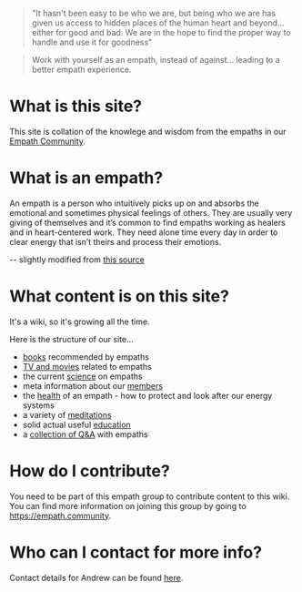 <!-- TITLE: Empath Wiki -->
<!-- SUBTITLE: Resources for empaths all over the world -->
> "It hasn't been easy to be who we are, but being who we are has given us access to hidden places of the human heart and beyond... either for good and bad. We are in the hope to find the proper way to handle and use it for goodness"

> Work with yourself as an empath, instead of against... leading to a better empath experience.

# What is this site?

This site is collation of the knowlege and wisdom from the empaths in our [Empath Community](https://empath.community).

# What is an empath?

An empath is a person who intuitively picks up on and absorbs the emotional and sometimes physical feelings of others. They are usually very giving of themselves and it’s common to find empaths working as healers and in heart-centered work. They need alone time every day in order to clear energy that isn’t theirs and process their emotions.

-- slightly modified from [this source](https://jessicadimas.com/self-care-tips-tools-empaths/)

# What content is on this site?

It's a wiki, so it's growing all the time.

Here is the structure of our site...

- [books](/books) recommended by empaths
- [TV and movies](/tv-and-movies) related to empaths
- the current [science](/science) on empaths
- meta information about our [members](/members)
- the [health](/health) of an empath - how to protect and look after our energy systems
- a variety of [meditations](/meditations)
- solid actual useful [education](/education)
- a [collection of Q&A](https://docs.google.com/spreadsheets/d/e/2PACX-1vQW220o2-HDAPFsDmhfjU0Fhr1_PO90rdjnBQ9ve8g73zL46S4kuPwgv-HVIGVNikl1uqhMgBUR458P/pubhtml?gid=262856724&single=true) with empaths

# How do I contribute?

You need to be part of this empath group to contribute content to this wiki. You can find more information on joining this group by going to https://empath.community.

# Who can I contact for more info?

Contact details for Andrew can be found [here](https://goforself.me/connect-now/).
